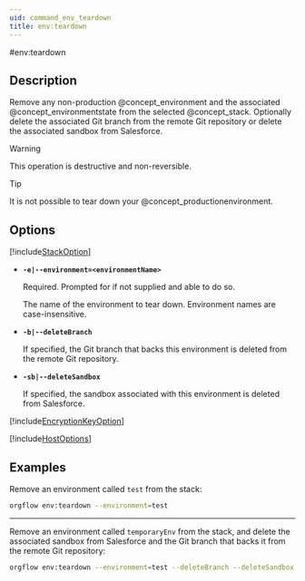 ```yaml
---
uid: command_env_teardown
title: env:teardown
---
```


#env:teardown

## Description

Remove any non-production @concept_environment and the associated @concept_environmentstate from the selected @concept_stack. Optionally delete the associated Git branch from the remote Git repository or delete the associated sandbox from Salesforce.

>[!WARNING]
>This operation is destructive and non-reversible.

>[!TIP]
>It is not possible to tear down your @concept_productionenvironment.

## Options

[!include[StackOption](partials/stack-option.md)]
  
- **`-e|--environment=<environmentName>`**

  Required. Prompted for if not supplied and able to do so.
  
  The name of the environment to tear down. Environment names are case-insensitive.
  
- **`-b|--deleteBranch`**

  If specified, the Git branch that backs this environment is deleted from the remote Git repository.
  
- **`-sb|--deleteSandbox`**

  If specified, the sandbox associated with this environment is deleted from Salesforce.
  
[!include[EncryptionKeyOption](partials/encryption-key-option.md)]

[!include[HostOptions](partials/host-options.md)]

## Examples

Remove an environment called `test` from the stack:

```bash
orgflow env:teardown --environment=test
```

***

Remove an environment called `temporaryEnv` from the stack, and delete the associated sandbox from Salesforce and the Git branch that backs it from the remote Git repository:

```bash
orgflow env:teardown --environment=test --deleteBranch --deleteSandbox
```